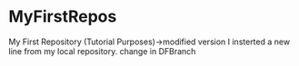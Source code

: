 # MyFirstRepos
My First Repository (Tutorial Purposes)->modified version
I insterted a new line from my local repository.
change in DFBranch 
